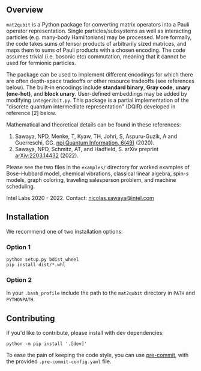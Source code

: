 
## Overview

`mat2qubit` is a Python package for converting matrix operators into a Pauli operator representation. Single particles/subsystems as well as interacting particles (e.g. many-body Hamiltonians) may be processed. More formally, the code takes sums of tensor products of arbitrarily sized matrices, and maps them to sums of Pauli products with a chosen encoding. The code assumes trivial (i.e. bosonic etc) commutation, meaning that it cannot be used for fermionic particles.

<!--
```math
\sum \cdots \otimes M \otimes N \otimes \cdots \rightarrow \sum \bigotimes \{I,\sigma_x,\sigma_y,\sigma_z\}
```
-->

The package can be used to implement different encodings for which there are often depth-space tradeoffs or other resource tradeoffs (see references below). The built-in encodings include <b>standard binary</b>, <b>Gray code</b>, <b>unary (one-hot)</b>, and <b>block unary</b>. User-defined embeddings may be added by modifying `integer2bit.py`. This package is a partial implementation of the "discrete quantum intermediate representation" (DQIR) developed in reference [2] below.

Mathematical and theoretical details can be found in these references:
1. Sawaya, NPD, Menke, T, Kyaw, TH, Johri, S, Aspuru-Guzik, A and Guerreschi, GG. [npj Quantum Information, 6(49)](https://www.nature.com/articles/s41534-020-0278-0) (2020).
2. Sawaya, NPD, Schmitz, AT, and Hadfield, S. arXiv preprint [arXiv:2203.14432](https://arxiv.org/abs/2203.14432) (2022).

Please see the two files in the `examples/` directory for worked examples of Bose-Hubbard model, chemical vibrations, classical linear algebra, spin-<i>s</i> models, graph coloring, traveling salesperson problem, and machine scheduling.

Intel Labs 2020 - 2022.
Contact: nicolas.sawaya@intel.com


## Installation

We recommend one of two installation options:

### Option 1
`python setup.py bdist_wheel`  
`pip install dist/*.whl`

### Option 2
In your `.bash_profile` include the path to the `mat2qubit` directory in `PATH` and `PYTHONPATH`.

## Contributing

If you'd like to contribute, please install with dev dependencies:

`python -m pip install '.[dev]'`

To ease the pain of keeping the code style, you can use [pre-commit](https://pre-commit.com), with the provided `.pre-commit-config.yaml` file.

